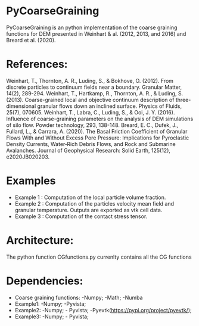 # PyCoarseGraining #
PyCoarseGraining is an python implementation of the coarse graining functions for DEM presented in Weinhart & al. (2012, 2013, and 2016) and Breard et al. (2020). 


# References:
Weinhart, T., Thornton, A. R., Luding, S., & Bokhove, O. (2012). From discrete particles to continuum fields near a boundary. Granular Matter, 14(2), 289-294.
Weinhart, T., Hartkamp, R., Thornton, A. R., & Luding, S. (2013). Coarse-grained local and objective continuum description of three-dimensional granular flows down an inclined surface. Physics of Fluids, 25(7), 070605.
Weinhart, T., Labra, C., Luding, S., & Ooi, J. Y. (2016). Influence of coarse-graining parameters on the analysis of DEM simulations of silo flow. Powder technology, 293, 138-148.
Breard, E. C., Dufek, J., Fullard, L., & Carrara, A. (2020). The Basal Friction Coefficient of Granular Flows With and Without Excess Pore Pressure: Implications for Pyroclastic Density Currents, Water‐Rich Debris Flows, and Rock and Submarine Avalanches. Journal of Geophysical Research: Solid Earth, 125(12), e2020JB020203.


# Examples
 - Example 1 : Computation of the local particle volume fraction.
 - Example 2 : Computation of the particles velocity mean field and granular temperature. Outputs are exported as vtk cell data.
 - Example 3 : Computation of the contact stress tensor.

 
# Architecture: 
The python function CGfunctions.py currenlty contains all the CG functions

# Dependencies:
 - Coarse graining functions: -Numpy; -Math; -Numba
 - Example1: -Numpy; -Pyvista; 
 - Example2: -Numpy; - Pyvista; -Pyevtk(https://pypi.org/project/pyevtk/);
 - Example3: -Numpy; - Pyvista;



                                  

